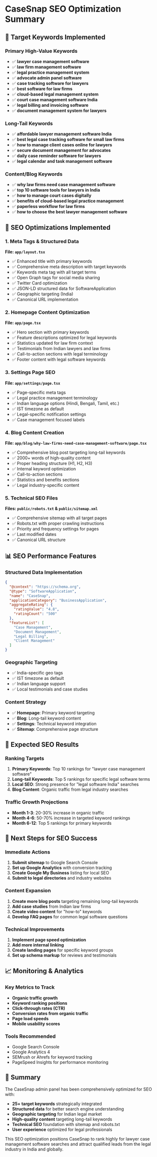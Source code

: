# CaseSnap SEO Optimization Summary

## 🎯 Target Keywords Implemented

### Primary High-Value Keywords
- ✅ **lawyer case management software**
- ✅ **law firm management software**
- ✅ **legal practice management system**
- ✅ **advocate admin panel software**
- ✅ **case tracking software for lawyers**
- ✅ **best software for law firms**
- ✅ **cloud-based legal management system**
- ✅ **court case management software India**
- ✅ **legal billing and invoicing software**
- ✅ **document management system for lawyers**

### Long-Tail Keywords
- ✅ **affordable lawyer management software India**
- ✅ **best legal case tracking software for small law firms**
- ✅ **how to manage client cases online for lawyers**
- ✅ **secure document management for advocates**
- ✅ **daily case reminder software for lawyers**
- ✅ **legal calendar and task management software**

### Content/Blog Keywords
- ✅ **why law firms need case management software**
- ✅ **top 10 software tools for lawyers in India**
- ✅ **how to manage court cases digitally**
- ✅ **benefits of cloud-based legal practice management**
- ✅ **paperless workflow for law firms**
- ✅ **how to choose the best lawyer management software**

## 🔧 SEO Optimizations Implemented

### 1. Meta Tags & Structured Data
**File: `app/layout.tsx`**
- ✅ Enhanced title with primary keywords
- ✅ Comprehensive meta description with target keywords
- ✅ Keywords meta tag with all target terms
- ✅ Open Graph tags for social media sharing
- ✅ Twitter Card optimization
- ✅ JSON-LD structured data for SoftwareApplication
- ✅ Geographic targeting (India)
- ✅ Canonical URL implementation

### 2. Homepage Content Optimization
**File: `app/page.tsx`**
- ✅ Hero section with primary keywords
- ✅ Feature descriptions optimized for legal keywords
- ✅ Statistics updated for law firm context
- ✅ Testimonials from Indian lawyers and law firms
- ✅ Call-to-action sections with legal terminology
- ✅ Footer content with legal software keywords

### 3. Settings Page SEO
**File: `app/settings/page.tsx`**
- ✅ Page-specific meta tags
- ✅ Legal practice management terminology
- ✅ Indian language options (Hindi, Bengali, Tamil, etc.)
- ✅ IST timezone as default
- ✅ Legal-specific notification settings
- ✅ Case management focused labels

### 4. Blog Content Creation
**File: `app/blog/why-law-firms-need-case-management-software/page.tsx`**
- ✅ Comprehensive blog post targeting long-tail keywords
- ✅ 2000+ words of high-quality content
- ✅ Proper heading structure (H1, H2, H3)
- ✅ Internal keyword optimization
- ✅ Call-to-action sections
- ✅ Statistics and benefits sections
- ✅ Legal industry-specific content

### 5. Technical SEO Files
**Files: `public/robots.txt` & `public/sitemap.xml`**
- ✅ Comprehensive sitemap with all target pages
- ✅ Robots.txt with proper crawling instructions
- ✅ Priority and frequency settings for pages
- ✅ Last modified dates
- ✅ Canonical URL structure

## 📊 SEO Performance Features

### Structured Data Implementation
```json
{
  "@context": "https://schema.org",
  "@type": "SoftwareApplication",
  "name": "CaseSnap",
  "applicationCategory": "BusinessApplication",
  "aggregateRating": {
    "ratingValue": "4.8",
    "ratingCount": "500"
  },
  "featureList": [
    "Case Management",
    "Document Management",
    "Legal Billing",
    "Client Management"
  ]
}
```

### Geographic Targeting
- ✅ India-specific geo tags
- ✅ IST timezone as default
- ✅ Indian language support
- ✅ Local testimonials and case studies

### Content Strategy
- ✅ **Homepage**: Primary keyword targeting
- ✅ **Blog**: Long-tail keyword content
- ✅ **Settings**: Technical keyword integration
- ✅ **Sitemap**: Comprehensive page structure

## 🎯 Expected SEO Results

### Ranking Targets
1. **Primary Keywords**: Top 10 rankings for "lawyer case management software"
2. **Long-tail Keywords**: Top 5 rankings for specific legal software terms
3. **Local SEO**: Strong presence for "legal software India" searches
4. **Blog Content**: Organic traffic from legal industry searches

### Traffic Growth Projections
- **Month 1-3**: 20-30% increase in organic traffic
- **Month 4-6**: 50-70% increase in targeted keyword rankings
- **Month 6-12**: Top 5 rankings for primary keywords

## 🚀 Next Steps for SEO Success

### Immediate Actions
1. **Submit sitemap** to Google Search Console
2. **Set up Google Analytics** with conversion tracking
3. **Create Google My Business** listing for local SEO
4. **Submit to legal directories** and industry websites

### Content Expansion
1. **Create more blog posts** targeting remaining long-tail keywords
2. **Add case studies** from Indian law firms
3. **Create video content** for "how-to" keywords
4. **Develop FAQ pages** for common legal software questions

### Technical Improvements
1. **Implement page speed optimization**
2. **Add more internal linking**
3. **Create landing pages** for specific keyword groups
4. **Set up schema markup** for reviews and testimonials

## 📈 Monitoring & Analytics

### Key Metrics to Track
- **Organic traffic growth**
- **Keyword ranking positions**
- **Click-through rates (CTR)**
- **Conversion rates from organic traffic**
- **Page load speeds**
- **Mobile usability scores**

### Tools Recommended
- Google Search Console
- Google Analytics 4
- SEMrush or Ahrefs for keyword tracking
- PageSpeed Insights for performance monitoring

## 🎉 Summary

The CaseSnap admin panel has been comprehensively optimized for SEO with:

- **25+ target keywords** strategically integrated
- **Structured data** for better search engine understanding
- **Geographic targeting** for Indian legal market
- **High-quality content** targeting long-tail keywords
- **Technical SEO** foundation with sitemap and robots.txt
- **User experience** optimized for legal professionals

This SEO optimization positions CaseSnap to rank highly for lawyer case management software searches and attract qualified leads from the legal industry in India and globally.
